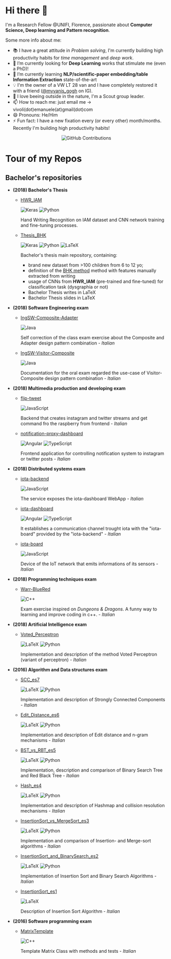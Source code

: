 # Hi there 👋

I'm a Research Fellow @UNIFI, Florence, passionate about **Computer Science, Deep learning and Pattern recognition**.

Some more info about me:

- 📚 I have a great attitude in *Problem solving*, I'm currently building high productivity habits for *time management* and *deep work*.
- 🔭 I’m currently looking for **Deep Learning** works that stimulate me (even a PhD)!
- 🌱 I’m currently learning **NLP/scientific-paper embedding/table Information Extraction** state-of-the-art
- 💡 I'm the owner of a VW LT 28 van and I have completely restored it with a friend ([@myvanis_gogh](https://www.instagram.com/myvanis_gogh/) on IG).
- 🌱 I love beeing outside in the nature, I'm a Scout group leader.
- 📫 How to reach me: just email me -> vivoli(dot)emanuele(at)gmail(dot)com
- 😄 Pronouns: He/Him
- ⚡ Fun fact: I have a new fixation every (or every other) month/months. Recently I'm building high productivity habits! 


<div align="center">

![GitHub Contributions](https://github-readme-stats.vercel.app/api?username=emanuelevivoli&show_icons=true&title_color=fff&icon_color=79ff97&text_color=9f9f9f&bg_color=151515)

</div>


# Tour of my Repos


##  Bachelor's repositories

- **(2018) Bachelor's Thesis**
    - [HWR_IAM](https://github.com/emanuelevivoli/HWR_IAM)

        ![Keras](https://img.shields.io/badge/Keras-%23D00000.svg?style=plastic&logo=Keras&logoColor=white) ![Python](https://img.shields.io/badge/python-3670A0?style=plastic&logo=python&logoColor=ffdd54)

        Hand Writing Recognition on IAM dataset and CNN network training and fine-tuning processes. 
 
    - [Thesis_BHK](https://github.com/emanuelevivoli/Thesis_BHK)

        ![Keras](https://img.shields.io/badge/Keras-%23D00000.svg?style=plastic&logo=Keras&logoColor=white) ![Python](https://img.shields.io/badge/python-3670A0?style=plastic&logo=python&logoColor=ffdd54) ![LaTeX](https://img.shields.io/badge/latex-%23008080.svg?style=plastic&logo=latex&logoColor=white)

        Bachelor's thesis main repository, containing:

        - brand new dataset from >100 children from 6 to 12 yo;
        - definition of the [BHK method](https://www.nature.com/articles/s41746-018-0049-x) method with features manually extracted from writing
        - usage of CNNs from **HWR_IAM** (pre-trained and fine-tuned) for classification task (dysgraphia or not)
        - Bachelor Thesis writes in LaTeX
        - Bachelor Thesis slides in LaTeX
        

- **(2018) Software Engineering exam**
    - [IngSW-Composite-Adapter](https://github.com/emanuelevivoli/IngSW-Composite-Adapter)
    
        ![Java](https://img.shields.io/badge/java-%23ED8B00.svg?style=plastic&logo=java&logoColor=white)
        
        Self correction of the class exam exercise about the Composite and Adapter design pattern combination - _Italian_
  
    - [IngSW-Visitor-Composite](https://github.com/emanuelevivoli/IngSW-Visitor-Composite)
    
        ![Java](https://img.shields.io/badge/java-%23ED8B00.svg?style=plastic&logo=java&logoColor=white)
        
        Documentation for the oral exam regarded the use-case of Visitor-Composite design pattern combination - _Italian_

- **(2018) Multimedia production and developing exam**
    - [flip-tweet](https://github.com/emanuelevivoli/flip-tweet)
        
        ![JavaScript](https://img.shields.io/badge/javascript-%23323330.svg?style=plastic&logo=javascript&logoColor=%23F7DF1E)

        Backend that creates instagram and twitter streams and get command fro the raspberry from frontend - _Italian_

    - [notification-proxy-dashboard](https://github.com/emanuelevivoli/notification-proxy-dashboard) 

        ![Angular](https://img.shields.io/badge/angular-%23DD0031.svg?style=plastic&logo=angular&logoColor=white) ![TypeScript](https://img.shields.io/badge/typescript-%23007ACC.svg?style=plastic&logo=typescript&logoColor=white)

        Frontend application for controlling notification system to instagram or twitter posts - _Italian_

- **(2018) Distributed systems exam**
    - [iota-backend](https://github.com/emanuelevivoli/iota-backend)
    
        ![JavaScript](https://img.shields.io/badge/javascript-%23323330.svg?style=plastic&logo=javascript&logoColor=%23F7DF1E)
        
        The service exposes the iota-dashboard WebApp - _Italian_
  
    - [iota-dashboard](https://github.com/emanuelevivoli/iota-dashboard) 
    
        ![Angular](https://img.shields.io/badge/angular-%23DD0031.svg?style=plastic&logo=angular&logoColor=white) ![TypeScript](https://img.shields.io/badge/typescript-%23007ACC.svg?style=plastic&logo=typescript&logoColor=white)

        It establishes a communication channel trought iota with the "iota-board" provided by the "iota-backend" - _Italian_
    
    - [iota-board](https://github.com/emanuelevivoli/iota-board) 
    
        ![JavaScript](https://img.shields.io/badge/javascript-%23323330.svg?style=plastic&logo=javascript&logoColor=%23F7DF1E)

        Device of the IoT network that emits informations of its sensors - _Italian_

- **(2018) Programming techniques exam**
    - [Warr-BlueRed](https://github.com/emanuelevivoli/Warr-BlueRed) 
    
        ![C++](https://img.shields.io/badge/c++-%2300599C.svg?style=plastic&logo=c%2B%2B&logoColor=white)

        Exam exercise inspired on _Dungeons & Dragons_. A funny way to learning and improve coding in c++. - _Italian_

- **(2018) Artificial Intelligence exam**
    - [Voted_Perceptron](https://github.com/emanuelevivoli/Voted_Perceptron)

        ![LaTeX](https://img.shields.io/badge/latex-%23008080.svg?style=plastic&logo=latex&logoColor=white) ![Python](https://img.shields.io/badge/python-3670A0?style=plastic&logo=python&logoColor=ffdd54)

        Implementation and description of the method Voted Perceptron (variant of perceptron) - _Italian_

- **(2016) Algorithm and Data structures exam**
    - [SCC_es7](https://github.com/emanuelevivoli/SCC_es7)
    
        ![LaTeX](https://img.shields.io/badge/latex-%23008080.svg?style=plastic&logo=latex&logoColor=white) ![Python](https://img.shields.io/badge/python-3670A0?style=plastic&logo=python&logoColor=ffdd54)

        Implementation and description of Strongly Connected Components - _Italian_ 
        
    - [Edit_Distance_es6](https://github.com/emanuelevivoli/Edit_Distance_es6) 
        
        ![LaTeX](https://img.shields.io/badge/latex-%23008080.svg?style=plastic&logo=latex&logoColor=white) ![Python](https://img.shields.io/badge/python-3670A0?style=plastic&logo=python&logoColor=ffdd54)

        Implementation and description of Edit distance and n-gram mechanisms - _Italian_

    - [BST_vs_RBT_es5](https://github.com/emanuelevivoli/BST_vs_RBT_es5)
        
        ![LaTeX](https://img.shields.io/badge/latex-%23008080.svg?style=plastic&logo=latex&logoColor=white) ![Python](https://img.shields.io/badge/python-3670A0?style=plastic&logo=python&logoColor=ffdd54)

        Implementation, description and comparison of Binary Search Tree and Red Black Tree - _Italian_

    - [Hash_es4](https://github.com/emanuelevivoli/Hash_es4) 
        
        ![LaTeX](https://img.shields.io/badge/latex-%23008080.svg?style=plastic&logo=latex&logoColor=white) ![Python](https://img.shields.io/badge/python-3670A0?style=plastic&logo=python&logoColor=ffdd54)

        Implementation and description of Hashmap and collision resolution mechanisms - _Italian_

    - [InsertionSort_vs_MergeSort_es3](https://github.com/emanuelevivoli/InsertionSort_vs_MergeSort_es3) 
        
        ![LaTeX](https://img.shields.io/badge/latex-%23008080.svg?style=plastic&logo=latex&logoColor=white) ![Python](https://img.shields.io/badge/python-3670A0?style=plastic&logo=python&logoColor=ffdd54)
        
        Implementation and comparison of Insertion- and Merge-sort algorithms - _Italian_
        
    - [InsertionSort_and_BinarySearch_es2](https://github.com/emanuelevivoli/InsertionSort_and_BinarySearch_es2)  
        
        ![LaTeX](https://img.shields.io/badge/latex-%23008080.svg?style=plastic&logo=latex&logoColor=white) ![Python](https://img.shields.io/badge/python-3670A0?style=plastic&logo=python&logoColor=ffdd54)
        
        Implementation of Insertion Sort and Binary Search Algorithms - _Italian_
    
    - [InsertionSort_es1](https://github.com/emanuelevivoli/InsertionSort_es1) 
        
        ![LaTeX](https://img.shields.io/badge/latex-%23008080.svg?style=plastic&logo=latex&logoColor=white)

        Description of Insertion Sort Algorithm - _Italian_


- **(2016) Software programming exam**
    - [MatrixTemplate](https://github.com/emanuelevivoli/MatrixTemplate) 
    
        ![C++](https://img.shields.io/badge/c++-%2300599C.svg?style=plastic&logo=c%2B%2B&logoColor=white) 
        
        Template Matrix Class with methods and tests - _Italian_
